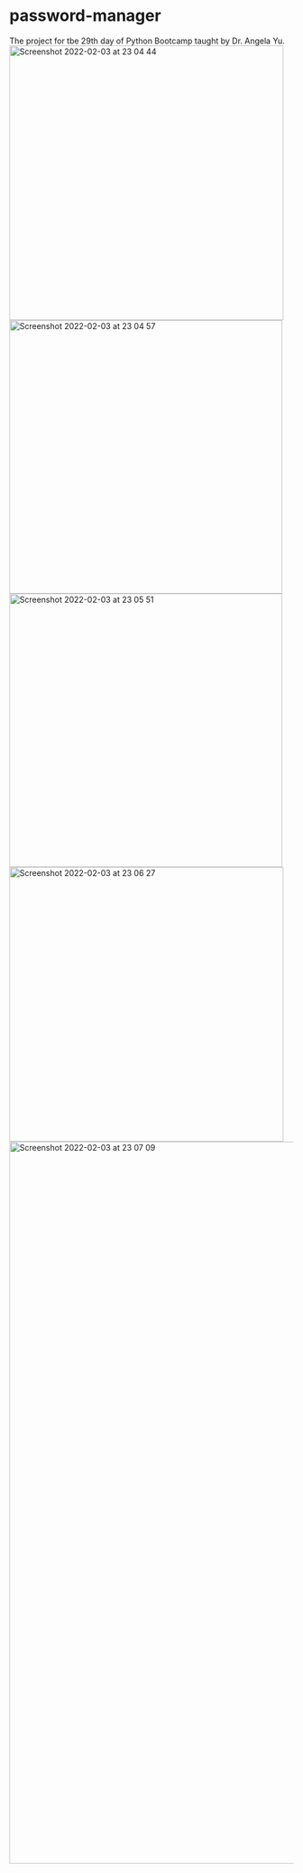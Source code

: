 # password-manager
The project for tbe 29th day of Python Bootcamp taught by Dr. Angela Yu.
<img width="486" alt="Screenshot 2022-02-03 at 23 04 44" src="https://user-images.githubusercontent.com/87034968/152444666-0474253b-093a-4ddb-aaef-30db3da08286.png">
<img width="484" alt="Screenshot 2022-02-03 at 23 04 57" src="https://user-images.githubusercontent.com/87034968/152444672-3b6eba1b-d35a-4bae-88b9-2691578081e0.png">
<img width="484" alt="Screenshot 2022-02-03 at 23 05 51" src="https://user-images.githubusercontent.com/87034968/152444677-c6875694-b924-4d19-86c1-cba2dad3fe6c.png">
<img width="486" alt="Screenshot 2022-02-03 at 23 06 27" src="https://user-images.githubusercontent.com/87034968/152444681-15b60109-17dc-41b4-93b0-d239c044f05e.png">
<img width="1278" alt="Screenshot 2022-02-03 at 23 07 09" src="https://user-images.githubusercontent.com/87034968/152444683-e4a67db8-82a9-4bed-87d8-ed4aa41fdcb7.png">
